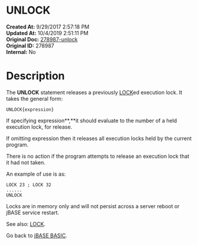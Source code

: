 # UNLOCK

**Created At:** 9/29/2017 2:57:18 PM  
**Updated At:** 10/4/2019 2:51:11 PM  
**Original Doc:** [278987-unlock](https://docs.jbase.com/36868-jbase-basic/278987-unlock)  
**Original ID:** 278987  
**Internal:** No  


# Description

The **UNLOCK** statement releases a previously [LOCK](./../lock)ed execution lock. It takes the general form:

```
UNLOCK{expression}
```

If specifying expression**,**it should evaluate to the number of a held execution lock, for release.

If omitting expression then it releases all execution locks held by the current program.

There is no action if the program attempts to release an execution lock that it had not taken.

An example of use is as:

```
LOCK 23 ; LOCK 32
......
UNLOCK
```



Locks are in memory only and will not persist across a server reboot or jBASE service restart.

See also: [LOCK](./../lock).

Go back to [jBASE BASIC](./../jbase-basic-programmers-reference-guide).
